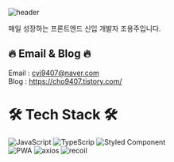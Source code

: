 ![header](https://capsule-render.vercel.app/api?type=waving&color=gradient&height=270&text=Welcome&desc=Yongju's%20%20GitHub%20Profile&fontAlignY=40&descSize=20&descAlignY=55&descAlign=55&animation=fadeIn)

매일 성장하는 프론트엔드 신입 개발자 조용주입니다.

## 🔥 Email & Blog 🔥 
Email : cyj9407@naver.com <br>
Blog : https://cho9407.tistory.com/<br>

# 🛠︎ Tech Stack 🛠︎ 

![JavaScript](https://github.com/pizzaYami/pizzaYami/assets/116322645/6007b2e3-f35d-4f4c-9558-e07149848969)
![TypeScrip](https://github.com/pizzaYami/pizzaYami/assets/116322645/eea7df00-712c-496d-942a-ec61c6d435dc)
![Styled Component](https://github.com/pizzaYami/pizzaYami/assets/116322645/d3854702-a982-4646-b2bd-015005e77761)
<br>
![PWA](https://github.com/pizzaYami/pizzaYami/assets/116322645/c3a08648-8e0a-4e5b-92c5-77852ffc2063)
![axios](https://github.com/pizzaYami/pizzaYami/assets/116322645/88f269fd-ecd3-4428-9f44-c35f61c78c0a)
![recoil](https://github.com/pizzaYami/pizzaYami/assets/116322645/ced6ef17-865c-4880-b99b-84a81e3a99f4)

